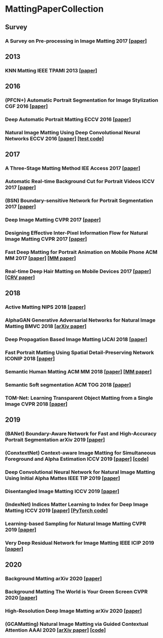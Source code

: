 # MattingPaperCollection

## Survey
### A Survey on Pre-processing in Image Matting 2017 [[paper]](https://link.springer.com/article/10.1007/s11390-017-1709-z)

## 2013
### KNN Matting IEEE TPAMI 2013 [[paper]]()

## 2016
### (PFCN+) Automatic Portrait Segmentation for Image Stylization CGF 2016 [[paper]](https://onlinelibrary.wiley.com/doi/abs/10.1111/cgf.12814)
### Deep Automatic Portrait Matting ECCV 2016 [[paper]](https://link.springer.com/chapter/10.1007/978-3-319-46448-0_6)
### Natural Image Matting Using Deep Convolutional Neural Networks ECCV 2016 [[paper]](https://link.springer.com/chapter/10.1007/978-3-319-46475-6_39) [[test code]](https://sites.google.com/site/cnnmatting/)

## 2017
### A Three-Stage Matting Method IEE Access 2017 [[paper]](https://ieeexplore.ieee.org/document/8110616)
### Automatic Real-time Background Cut for Portrait Videos ICCV 2017 [[paper]](https://arxiv.org/abs/1704.08812)
### (BSN) Boundary-sensitive Network for Portrait Segmentation 2017 [[paper]](https://arxiv.org/abs/1712.08675)
### Deep Image Matting CVPR 2017 [[paper]](https://arxiv.org/abs/1703.03872)
### Designing Effective Inter-Pixel Information Flow for Natural Image Matting CVPR 2017 [[paper]](https://ieeexplore.ieee.org/document/8099515)
### Fast Deep Matting for Portrait Animation on Mobile Phone ACM MM 2017 [[paper]](https://arxiv.org/abs/1707.08289) [[MM paper]](https://dl.acm.org/citation.cfm?id=3123286)
### Real-time Deep Hair Matting on Mobile Devices 2017 [[paper]](https://arxiv.org/abs/1712.07168) [[CRV paper]](https://ieeexplore.ieee.org/document/8575729)

## 2018
### Active Matting NIPS 2018 [[paper]](http://papers.nips.cc/paper/7710-active-matting)
### AlphaGAN Generative Adversarial Networks for Natural Image Matting BMVC 2018 [[arXiv paper]](https://arxiv.org/abs/1807.10088)
### Deep Propagation Based Image Matting IJCAI 2018 [[paper]](https://www.ijcai.org/proceedings/2018/139)
### Fast Portrait Matting Using Spatial Detail-Preserving Network ICONIP 2018 [[paper]](https://link.springer.com/chapter/10.1007/978-3-030-04224-0_28)
### Semantic Human Matting ACM MM 2018 [[paper]](https://arxiv.org/abs/1809.01354) [[MM paper]](https://dl.acm.org/citation.cfm?id=3240610)
### Semantic Soft segmentation ACM TOG 2018 [[paper]](https://dl.acm.org/citation.cfm?id=3201275)
### TOM-Net: Learning Transparent Object Matting from a Single Image CVPR 2018 [[paper]]()

## 2019
### (BANet) Boundary-Aware Network for Fast and High-Accuracy Portrait Segmentation arXiv 2019 [[paper]](https://arxiv.org/abs/1901.03814)
### (ConxtextNet) Context-aware Image Matting for Simultaneous Foreground and Alpha Estimation ICCV 2019 [[paper]](https://arxiv.org/abs/1909.09725) [[code]](https://github.com/hqqxyy/Context-Aware-Matting)
### Deep Convolutional Neural Network for Natural Image Matting Using Initial Alpha Mattes IEEE TIP 2019 [[paper]](https://ieeexplore.ieee.org/document/8476594)
### Disentangled Image Matting ICCV 2019 [[paper]](http://openaccess.thecvf.com/content_ICCV_2019/html/Cai_Disentangled_Image_Matting_ICCV_2019_paper.html)
### (IndexNet) Indices Matter Learning to Index for Deep Image Matting ICCV 2019 [[paper]](https://arxiv.org/abs/1908.00672) [[PyTorch code]](https://github.com/poppinace/indexnet_matting)
### Learning-based Sampling for Natural Image Matting CVPR 2019 [[paper]](https://openaccess.thecvf.com/content_CVPR_2019/html/Tang_Learning-Based_Sampling_for_Natural_Image_Matting_CVPR_2019_paper.html)
### Very Deep Residual Network for Image Matting IEEE ICIP 2019 [[paper]](https://ieeexplore.ieee.org/document/8803682)

## 2020
### Background Matting arXiv 2020 [[paper]](https://arxiv.org/abs/2002.04433)
### Background Matting The World is Your Green Screen CVPR 2020 [[paper]](https://arxiv.org/abs/2004.00626)
### High-Resolution Deep Image Matting arXiv 2020 [[paper]](https://arxiv.org/abs/2009.06613)
### (GCAMatting) Natural Image Matting via Guided Contextual Attention AAAI 2020 [[arXiv paper]](https://arxiv.org/abs/2001.04069) [[code]](https://github.com/Yaoyi-Li/GCA-Matting)
